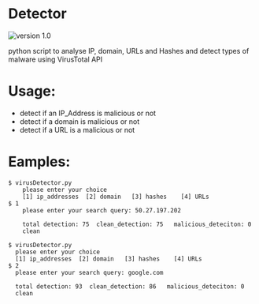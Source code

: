 # Detector

![version 1.0](https://img.shields.io/badge/version-1.0-green.svg)

python script to analyse  IP, domain, URLs and Hashes and detect types of malware using VirusTotal API

# Usage:

  - detect if an IP_Address is malicious or not
  - detect if a domain is malicious or not
  - detect if a URL is a malicious or not
 
# Eamples:
```
$ virusDetector.py
    please enter your choice 
    [1] ip_addresses  [2] domain   [3] hashes    [4] URLs
$ 1
    please enter your search query: 50.27.197.202
    
    total detection: 75  clean_detection: 75   malicious_deteciton: 0
    clean
 ```
  ```
 $ virusDetector.py
    please enter your choice 
    [1] ip_addresses  [2] domain   [3] hashes    [4] URLs
$ 2
    please enter your search query: google.com
    
    total detection: 93  clean_detection: 86   malicious_deteciton: 0
    clean
 ```
